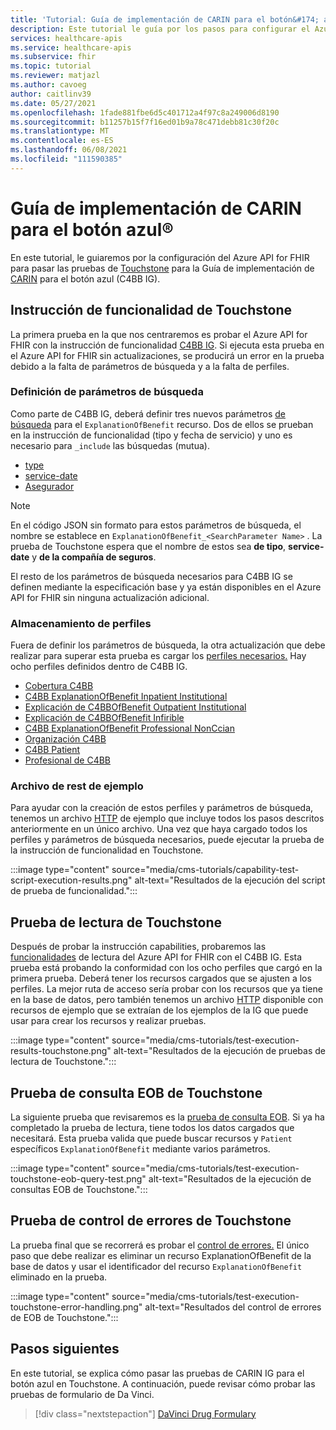 ```yaml
---
title: 'Tutorial: Guía de implementación de CARIN para el botón&#174; azul ( Azure API for FHIR'
description: Este tutorial le guía por los pasos para configurar el Azure API for FHIR para pasar las pruebas de Touchstone para la Guía de implementación de CARIN para el botón azul (C4BB IG).
services: healthcare-apis
ms.service: healthcare-apis
ms.subservice: fhir
ms.topic: tutorial
ms.reviewer: matjazl
ms.author: cavoeg
author: caitlinv39
ms.date: 05/27/2021
ms.openlocfilehash: 1fade881fbe6d5c401712a4f97c8a249006d8190
ms.sourcegitcommit: b11257b15f7f16ed01b9a78c471debb81c30f20c
ms.translationtype: MT
ms.contentlocale: es-ES
ms.lasthandoff: 06/08/2021
ms.locfileid: "111590385"
---
```

# <a name="carin-implementation-guide-for-blue-button174"></a>Guía de implementación de CARIN para el botón azul&#174;

En este tutorial, le guiaremos por la configuración del Azure API for FHIR para pasar las pruebas de [Touchstone](https://touchstone.aegis.net/touchstone/) para la Guía de implementación de [CARIN](https://build.fhir.org/ig/HL7/carin-bb/index.html) para el botón azul (C4BB IG).

## <a name="touchstone-capability-statement"></a>Instrucción de funcionalidad de Touchstone

La primera prueba en la que nos centraremos es probar el Azure API for FHIR con la instrucción de funcionalidad [C4BB IG](https://touchstone.aegis.net/touchstone/testdefinitions?selectedTestGrp=/FHIRSandbox/CARIN/CARIN-4-BlueButton/00-Capability&activeOnly=false&contentEntry=TEST_SCRIPTS). Si ejecuta esta prueba en el Azure API for FHIR sin actualizaciones, se producirá un error en la prueba debido a la falta de parámetros de búsqueda y a la falta de perfiles. 

### <a name="define-search-parameters"></a>Definición de parámetros de búsqueda

Como parte de C4BB IG, deberá definir tres nuevos parámetros [de búsqueda](how-to-do-custom-search.md) para el `ExplanationOfBenefit` recurso. Dos de ellos se prueban en la instrucción de funcionalidad (tipo y fecha de servicio) y uno es necesario para `_include` las búsquedas (mutua).  

* [type](https://build.fhir.org/ig/HL7/carin-bb/SearchParameter-explanationofbenefit-type.json)
* [service-date](https://build.fhir.org/ig/HL7/carin-bb/SearchParameter-explanationofbenefit-service-date.json)
* [Asegurador](https://build.fhir.org/ig/HL7/carin-bb/SearchParameter-explanationofbenefit-insurer.json)

> [!NOTE]
> En el código JSON sin formato para estos parámetros de búsqueda, el nombre se establece en `ExplanationOfBenefit_<SearchParameter Name>` . La prueba de Touchstone espera que el nombre de estos sea **de tipo**, **service-date** y **de la compañía de seguros**.  
 
El resto de los parámetros de búsqueda necesarios para C4BB IG se definen mediante la especificación base y ya están disponibles en el Azure API for FHIR sin ninguna actualización adicional.
 
### <a name="store-profiles"></a>Almacenamiento de perfiles

Fuera de definir los parámetros de búsqueda, la otra actualización que debe realizar para superar esta prueba es cargar los [perfiles necesarios.](validation-against-profiles.md) Hay ocho perfiles definidos dentro de C4BB IG. 

* [Cobertura C4BB](https://build.fhir.org/ig/HL7/carin-bb/StructureDefinition-C4BB-Coverage.html) 
* [C4BB ExplanationOfBenefit Inpatient Institutional](https://build.fhir.org/ig/HL7/carin-bb/StructureDefinition-C4BB-ExplanationOfBenefit-Inpatient-Institutional.html) 
* [Explicación de C4BBOfBenefit Outpatient Institutional](https://build.fhir.org/ig/HL7/carin-bb/StructureDefinition-C4BB-ExplanationOfBenefit-Outpatient-Institutional.html) 
* [Explicación de C4BBOfBenefit Infirible](https://build.fhir.org/ig/HL7/carin-bb/StructureDefinition-C4BB-ExplanationOfBenefit-Pharmacy.html) 
* [C4BB ExplanationOfBenefit Professional NonCcian](https://build.fhir.org/ig/HL7/carin-bb/StructureDefinition-C4BB-ExplanationOfBenefit-Professional-NonClinician.html) 
* [Organización C4BB](https://build.fhir.org/ig/HL7/carin-bb/StructureDefinition-C4BB-Organization.html) 
* [C4BB Patient](https://build.fhir.org/ig/HL7/carin-bb/StructureDefinition-C4BB-Patient.html) 
* [Profesional de C4BB](https://build.fhir.org/ig/HL7/carin-bb/StructureDefinition-C4BB-Practitioner.html) 

### <a name="sample-rest-file"></a>Archivo de rest de ejemplo

Para ayudar con la creación de estos perfiles y parámetros de búsqueda, tenemos un archivo [HTTP](https://github.com/microsoft/fhir-server/blob/main/docs/rest/C4BB/C4BB.http) de ejemplo que incluye todos los pasos descritos anteriormente en un único archivo. Una vez que haya cargado todos los perfiles y parámetros de búsqueda necesarios, puede ejecutar la prueba de la instrucción de funcionalidad en Touchstone.

:::image type="content" source="media/cms-tutorials/capability-test-script-execution-results.png" alt-text="Resultados de la ejecución del script de prueba de funcionalidad.":::

## <a name="touchstone-read-test"></a>Prueba de lectura de Touchstone

Después de probar la instrucción capabilities, probaremos las [funcionalidades](https://touchstone.aegis.net/touchstone/testdefinitions?selectedTestGrp=/FHIRSandbox/CARIN/CARIN-4-BlueButton/01-Read&activeOnly=false&contentEntry=TEST_SCRIPTS) de lectura del Azure API for FHIR con el C4BB IG. Esta prueba está probando la conformidad con los ocho perfiles que cargó en la primera prueba. Deberá tener los recursos cargados que se ajusten a los perfiles. La mejor ruta de acceso sería probar con los recursos que ya tiene en la base de datos, pero también tenemos un archivo [HTTP](https://github.com/microsoft/fhir-server/blob/main/docs/rest/C4BB/C4BB_Sample_Resources.http) disponible con recursos de ejemplo que se extraían de los ejemplos de la IG que puede usar para crear los recursos y realizar pruebas.

:::image type="content" source="media/cms-tutorials/test-execution-results-touchstone.png" alt-text="Resultados de la ejecución de pruebas de lectura de Touchstone.":::

## <a name="touchstone-eob-query-test"></a>Prueba de consulta EOB de Touchstone

La siguiente prueba que revisaremos es la [prueba de consulta EOB](https://touchstone.aegis.net/touchstone/testdefinitions?selectedTestGrp=/FHIRSandbox/CARIN/CARIN-4-BlueButton/02-EOBQuery&activeOnly=false&contentEntry=TEST_SCRIPTS). Si ya ha completado la prueba de lectura, tiene todos los datos cargados que necesitará. Esta prueba valida que puede buscar recursos y `Patient` específicos `ExplanationOfBenefit` mediante varios parámetros.

:::image type="content" source="media/cms-tutorials/test-execution-touchstone-eob-query-test.png" alt-text="Resultados de la ejecución de consultas EOB de Touchstone.":::

## <a name="touchstone-error-handling-test"></a>Prueba de control de errores de Touchstone

La prueba final que se recorrerá es probar el [control de errores.](https://touchstone.aegis.net/touchstone/testdefinitions?selectedTestGrp=/FHIRSandbox/CARIN/CARIN-4-BlueButton/99-ErrorHandling&activeOnly=false&contentEntry=TEST_SCRIPTS) El único paso que debe realizar es eliminar un recurso ExplanationOfBenefit de la base de datos y usar el identificador del recurso `ExplanationOfBenefit` eliminado en la prueba.

:::image type="content" source="media/cms-tutorials/test-execution-touchstone-error-handling.png" alt-text="Resultados del control de errores de EOB de Touchstone.":::


## <a name="next-steps"></a>Pasos siguientes

En este tutorial, se explica cómo pasar las pruebas de CARIN IG para el botón azul en Touchstone. A continuación, puede revisar cómo probar las pruebas de formulario de Da Vinci.

>[!div class="nextstepaction"]
>[DaVinci Drug Formulary](davinci-drug-formulary-tutorial.md)       
 